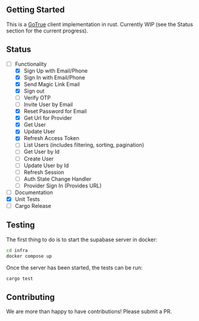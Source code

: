 ## Getting Started

This is a [GoTrue](https://github.com/supabase/gotrue) client implementation in rust. Currently WIP (see the Status section for the current progress).

## Status

- [ ] Functionality
  - [x] Sign Up with Email/Phone
  - [x] Sign In with Email/Phone
  - [x] Send Magic Link Email
  - [x] Sign out
  - [ ] Verify OTP
  - [ ] Invite User by Email
  - [x] Reset Password for Email
  - [x] Get Url for Provider
  - [x] Get User
  - [x] Update User
  - [x] Refresh Access Token
  - [ ] List Users (includes filtering, sorting, pagination)
  - [ ] Get User by Id
  - [ ] Create User
  - [ ] Update User by Id
  - [ ] Refresh Session
  - [ ] Auth State Change Handler
  - [ ] Provider Sign In (Provides URL)
- [ ] Documentation
- [x] Unit Tests
- [ ] Cargo Release

## Testing

The first thing to do is to start the supabase server in docker:

```sh
cd infra
docker compose up
```

Once the server has been started, the tests can be run:

```sh
cargo test
```

## Contributing

We are more than happy to have contributions! Please submit a PR.
